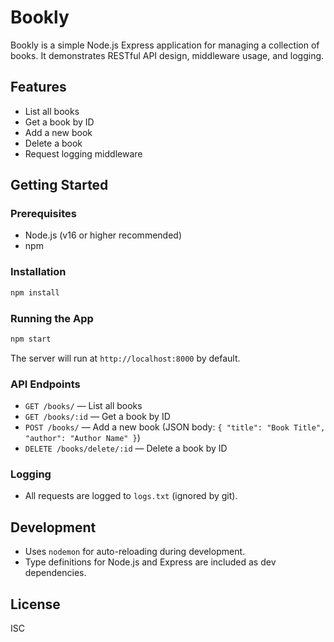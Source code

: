 # Bookly

Bookly is a simple Node.js Express application for managing a collection of books. It demonstrates RESTful API design, middleware usage, and logging.

## Features
- List all books
- Get a book by ID
- Add a new book
- Delete a book
- Request logging middleware

## Getting Started

### Prerequisites
- Node.js (v16 or higher recommended)
- npm

### Installation
```bash
npm install
```

### Running the App
```bash
npm start
```
The server will run at `http://localhost:8000` by default.

### API Endpoints
- `GET /books/` — List all books
- `GET /books/:id` — Get a book by ID
- `POST /books/` — Add a new book (JSON body: `{ "title": "Book Title", "author": "Author Name" }`)
- `DELETE /books/delete/:id` — Delete a book by ID

### Logging
- All requests are logged to `logs.txt` (ignored by git).

## Development
- Uses `nodemon` for auto-reloading during development.
- Type definitions for Node.js and Express are included as dev dependencies.

## License
ISC
